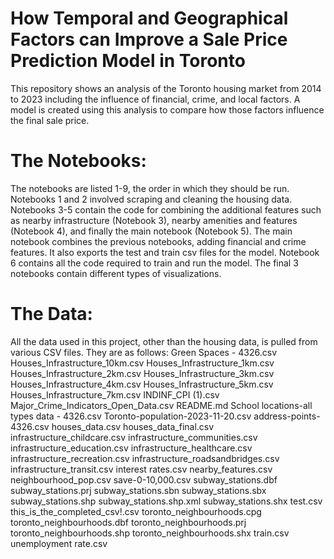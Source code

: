 # How Temporal and Geographical Factors can Improve a Sale Price Prediction Model in Toronto
This repository shows an analysis of the Toronto housing market from 2014 to 2023 including the influence of financial, crime, and local factors. A model is created using this analysis to compare how those factors influence the final sale price.

# The Notebooks:
The notebooks are listed 1-9, the order in which they should be run. Notebooks 1 and 2 involved scraping and cleaning the housing data. Notebooks 3-5 contain the code for combining the additional features such as nearby infrastructure (Notebook 3), nearby amenities and features (Notebook 4), and finally the main notebook (Notebook 5). The main notebook combines the previous notebooks, adding financial and crime features. It also exports the test and train csv files for the model. Notebook 6 contains all the code required to train and run the model. The final 3 notebooks contain different types of visualizations.

# The Data:
All the data used in this project, other than the housing data, is pulled from various CSV files. They are as follows:
Green Spaces - 4326.csv
Houses_Infrastructure_10km.csv
Houses_Infrastructure_1km.csv
Houses_Infrastructure_2km.csv
Houses_Infrastructure_3km.csv
Houses_Infrastructure_4km.csv
Houses_Infrastructure_5km.csv
Houses_Infrastructure_7km.csv
INDINF_CPI (1).csv
Major_Crime_Indicators_Open_Data.csv
README.md
School locations-all types data - 4326.csv
Toronto-population-2023-11-20.csv
address-points-4326.csv
houses_data.csv
houses_data_final.csv
infrastructure_childcare.csv
infrastructure_communities.csv
infrastructure_education.csv
infrastructure_healthcare.csv
infrastructure_recreation.csv
infrastructure_roadsandbridges.csv
infrastructure_transit.csv
interest rates.csv
nearby_features.csv
neighbourhood_pop.csv
save-0-10,000.csv
subway_stations.dbf
subway_stations.prj
subway_stations.sbn
subway_stations.sbx
subway_stations.shp
subway_stations.shp.xml
subway_stations.shx
test.csv
this_is_the_completed_csv!.csv
toronto_neighbourhoods.cpg
toronto_neighbourhoods.dbf
toronto_neighbourhoods.prj
toronto_neighbourhoods.shp
toronto_neighbourhoods.shx
train.csv
unemployment rate.csv

